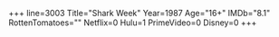 +++
line=3003
Title="Shark Week"
Year=1987
Age="16+"
IMDb="8.1"
RottenTomatoes=""
Netflix=0
Hulu=1
PrimeVideo=0
Disney=0
+++

